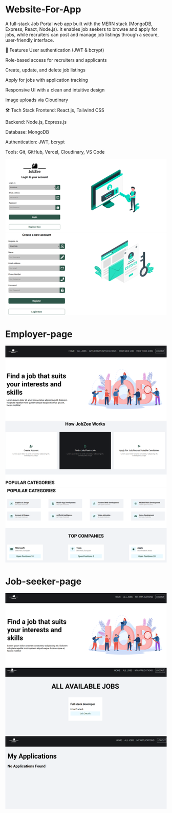 # Website-For-App
A full-stack Job Portal web app built with the MERN stack (MongoDB, Express, React, Node.js). It enables job seekers to browse and apply for jobs, while recruiters can post and manage job listings through a secure, user-friendly interface.

🚀 Features
User authentication (JWT & bcrypt)

Role-based access for recruiters and applicants

Create, update, and delete job listings

Apply for jobs with application tracking

Responsive UI with a clean and intuitive design

Image uploads via Cloudinary

🛠 Tech Stack
Frontend: React.js, Tailwind CSS

Backend: Node.js, Express.js

Database: MongoDB

Authentication: JWT, bcrypt

Tools: Git, GitHub, Vercel, Cloudinary, VS Code

![image alt](https://github.com/Niteeshruhela/Jobportalapplication/blob/74ce864e57a918747c31070e83087a44a211711c/Screenshot%202025-04-25%20022934.png)
![image alt](https://github.com/Niteeshruhela/Jobportalapplication/blob/b92ce1aa92515638748bbc506d7208b5efbb94d1/Screenshot%202025-04-25%20023009.png)

# Employer-page
![image alt](https://github.com/Niteeshruhela/Jobportalapplication/blob/b92ce1aa92515638748bbc506d7208b5efbb94d1/Screenshot%202025-04-25%20023121.png)
![image alt](https://github.com/Niteeshruhela/Jobportalapplication/blob/b92ce1aa92515638748bbc506d7208b5efbb94d1/Screenshot%202025-04-25%20023140.png)
![image alt](https://github.com/Niteeshruhela/Jobportalapplication/blob/b92ce1aa92515638748bbc506d7208b5efbb94d1/Screenshot%202025-04-25%20023206.png)

# Job-seeker-page
![image alt](https://github.com/Niteeshruhela/Jobportalapplication/blob/b92ce1aa92515638748bbc506d7208b5efbb94d1/Screenshot%202025-04-25%20023258.png)
![image alt](https://github.com/Niteeshruhela/Jobportalapplication/blob/b92ce1aa92515638748bbc506d7208b5efbb94d1/Screenshot%202025-04-25%20023311.png)
![image alt](https://github.com/Niteeshruhela/Jobportalapplication/blob/b92ce1aa92515638748bbc506d7208b5efbb94d1/Screenshot%202025-04-25%20023327.png)

